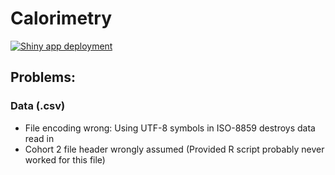 # Calorimetry

[![Shiny app deployment](https://github.com/stephanmg/calorimetry/actions/workflows/deploy-shiny.yml/badge.svg)](https://github.com/stephanmg/calorimetry/actions/workflows/deploy-shiny.yml)

## Problems:

### Data (.csv)
- File encoding wrong: Using UTF-8 symbols in ISO-8859 destroys data read in
- Cohort 2 file header wrongly assumed (Provided R script probably never worked for this file)
